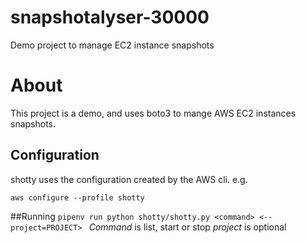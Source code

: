 # snapshotalyser-30000
Demo project to manage EC2 instance snapshots
# About
This project is a demo, and uses boto3 to mange AWS EC2 instances snapshots.

## Configuration

shotty uses the configuration created by the AWS cli. e.g.

`aws configure --profile shotty`

##Running
`pipenv run python shotty/shotty.py <command>
<--project=PROJECT> `
*Command* is list, start or stop
*project* is optional

